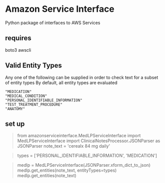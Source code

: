 # Amazon Service Interface
Python package of interfaces to AWS Services
## requires

boto3
awscli

## Valid Entity Types
Any one of the following can be supplied in order to check text for a subset of entity types 
By default, all entity types are evaluated

    "MEDICATION"
    "MEDICAL_CONDITION"
    "PERSONAL_IDENTIFIABLE_INFORMATION"    
    "TEST_TREATMENT_PROCEDURE"
    "ANATOMY"
    
## set up
> from amazonserviceinterface.MedLPServiceInterface import MedLPServiceInterface
> import ClinicalNotesProcessor.JSONParser as JSONParser
> note_text = 'cerealx 84 mg daily'

> types = ['PERSONAL_IDENTIFIABLE_INFORMATION', 'MEDICATION']

> medlp = MedLPServiceInterface(JSONParser.xform_dict_to_json)
> medlp.get_entities(note_text, entityTypes=types)  
> medlp.get_entities(note_text)
